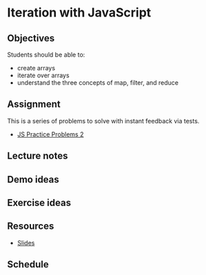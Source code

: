 # Iteration with JavaScript

## Objectives

Students should be able to:

- create arrays
- iterate over arrays
- understand the three concepts of map, filter, and reduce

## Assignment

This is a series of problems to solve with instant feedback via tests.

- [JS Practice Problems 2](https://github.com/momentum-assignments/js--practice-problems-2)

## Lecture notes

## Demo ideas

## Exercise ideas

## Resources

- [Slides](slides.md)

## Schedule

